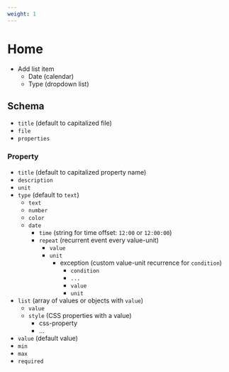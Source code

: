 ```yaml
---
weight: 1
---
```


# Home

- Add list item
  - Date (calendar)
  - Type (dropdown list)

## Schema

- `title` (default to capitalized file)
- `file`
- `properties`

### Property

- `title` (default to capitalized property name)
- `description`
- `unit`
- `type` (default to `text`)
  - `text`
  - `number`
  - `color`
  - `date`
    - `time` (string for time offset: `12:00` or `12:00:00`)
    - `repeat` (recurrent event every value-unit)
      - `value`
      - `unit`
        - exception (custom value-unit recurrence for `condition`)
          - `condition`
          - `...`
          - `value`
          - `unit`
- `list` (array of values or objects with `value`)
  - `value`
  - `style` (CSS properties with a value)
    - css-property
    - ...
- `value` (default value)
- `min`
- `max`
- `required`